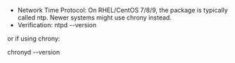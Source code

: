 - Network Time Protocol: On RHEL/CentOS 7/8/9, the package is typically called ntp.
Newer systems might use chrony instead.
- Verification:
ntpd --version

or if using chrony:

chronyd --version
